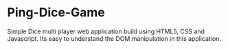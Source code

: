 # Ping-Dice-Game
Simple Dice multi player web application build using HTML5, CSS and Javascript. Its easy to understand the DOM manipulation in this application.
